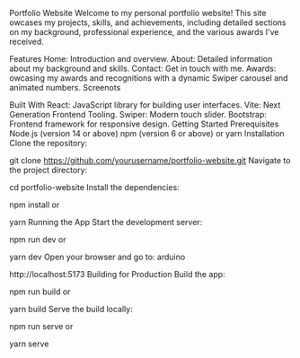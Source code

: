 Portfolio Website
Welcome to my personal portfolio website! This site owcases my projects, skills, and achievements, including detailed sections on my background, professional experience, and the various awards I've received.

Features
Home: Introduction and overview.
About: Detailed information about my background and skills.
Contact: Get in touch with me.
Awards: owcasing my awards and recognitions with a dynamic Swiper carousel and animated numbers.
Screenots


Built With
React: JavaScript library for building user interfaces.
Vite: Next Generation Frontend Tooling.
Swiper: Modern touch slider.
Bootstrap: Frontend framework for responsive design.
Getting Started
Prerequisites
Node.js (version 14 or above)
npm (version 6 or above) or yarn
Installation
Clone the repository:


git clone https://github.com/yourusername/portfolio-website.git
Navigate to the project directory:


cd portfolio-website
Install the dependencies:


npm install
or


yarn
Running the App
Start the development server:


npm run dev
or


yarn dev
Open your browser and go to:
arduino

http://localhost:5173
Building for Production
Build the app:


npm run build
or


yarn build
Serve the build locally:


npm run serve
or


yarn serve


